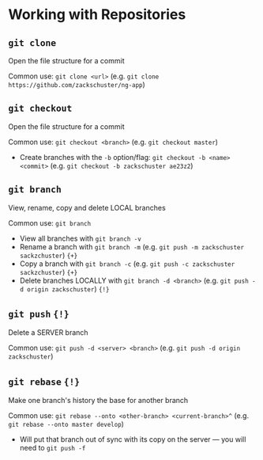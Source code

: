 # Working with Repositories

## `git clone`

Open the file structure for a commit

Common use: `git clone <url>` (e.g. `git clone https://github.com/zackschuster/ng-app`)

## `git checkout`

Open the file structure for a commit

Common use: `git checkout <branch>` (e.g. `git checkout master`)

- Create branches with the `-b` option/flag: `git checkout -b <name> <commit>` (e.g. `git checkout -b zackschuster ae23z2`)

## `git branch`

View, rename, copy and delete LOCAL branches

Common use: `git branch`

- View all branches with `git branch -v`
- Rename a branch with `git branch -m` (e.g. `git push -m zackschuster sackzchuster`) `{+}`
- Copy a branch with `git branch -c` (e.g. `git push -c zackschuster sackzchuster`) `{+}`
- Delete branches LOCALLY with `git branch -d <branch>` (e.g. `git push -d origin zackschuster`) `{!}`

## `git push` `{!}`

Delete a SERVER branch

Common use: `git push -d <server> <branch>` (e.g. `git push -d origin zackschuster`)

## `git rebase` `{!}`

Make one branch's history the base for another branch

Common use: `git rebase --onto <other-branch> <current-branch>^` (e.g. `git rebase --onto master develop`)

- Will put that branch out of sync with its copy on the server — you will need to `git push -f`
